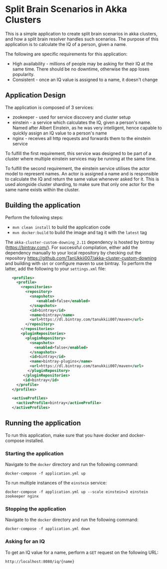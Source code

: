 # Split Brain Scenarios in Akka Clusters

This is a simple application to create split brain scenarios in akka
clusters, and how a split brain resolver handles such scenarios.
The purpose of this application is to calculate the IQ of a person,
given a name.

The following are specific requirements for this application:
* High availability - millions of people may be asking for their IQ at
the same time. There should be no downtime, otherwise the app loses
popularity.
* Consistent - once an IQ value is assigned to a name, it doesn't change

## Application Design

The application is composed of 3 services:
* zookeeper - used for service discovery and cluster setup
* einstein - a service which calculates the IQ, given a person's name.
Named after Albert Einstein, as he was very intelligent, hence capable
to quickly assign an IQ value to a person's name
* nginx - receives all http requests and forwards them to the einstein
service

To fulfill the first requirement, this service was designed to be part
of a cluster where multiple einstein services may be running at the same
time.

To fulfill the second requirement, the einstein service utilises the
actor model to represent names. An actor is assigned a name and is
responsible to calculate the IQ and return the same value whenever asked
for it. This is used alongside cluster sharding, to make sure that only
one actor for the same name exists within the cluster.

## Building the application
Perform the following steps:
* `mvn clean install` to build the application code
* `mvn docker:build` to build the image and tag it with the `latest` tag

The `akka-cluster-custom-downing_2.11` dependency is hosted by bintray
(https://bintray.com/). For successful compilation, either add the
dependency manually to your local repository by checking out the
repository https://github.com/TanUkkii007/akka-cluster-custom-downing
and building with `sbt` or configure maven to use bintray. To perform
the latter, add the following to your `settings.xml` file:
```xml
   <profiles>
     <profile>
       <repositories>
         <repository>
           <snapshots>
              <enabled>false</enabled>
           </snapshots>
           <id>bintray</id>
           <name>bintray</name>
           <url>https://dl.bintray.com/tanukkii007/maven</url>
         </repository>
       </repositories>
       <pluginRepositories>
         <pluginRepository>
           <snapshots>
             <enabled>false</enabled>
           </snapshots>
           <id>bintray</id>
           <name>bintray-plugins</name>
           <url>https://dl.bintray.com/tanukkii007/maven</url>
          </pluginRepository>
        </pluginRepositories>
        <id>bintray</id>
     </profile>
   </profiles>

   <activeProfiles>
     <activeProfile>bintray</activeProfile>
   </activeProfiles>
```

## Running the application
To run this application, make sure that you have docker and
docker-compose installed.

### Starting the application
Navigate to the `docker` directory and run the
following command:

`docker-compose -f application.yml up`

To run multiple instances of the `einstein` service:

`docker-compose -f application.yml up --scale einstein=3 einstein
zookeeper nginx`

### Stopping the application
Navigate to the `docker` directory and run the
following command:

`docker-compose -f application.yml down`

### Asking for an IQ
To get an IQ value for a name, perform a `GET` request on the following
URL:

`http://localhost:8080/iq/{name}`